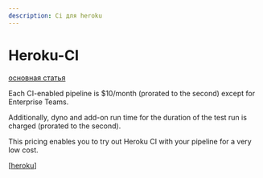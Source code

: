 ```yaml
---
description: Ci для heroku
---
```

# Heroku-CI

[основная статья](https://devcenter.heroku.com/articles/heroku-ci)

Each CI-enabled pipeline is $10/month (prorated to the second) except for Enterprise Teams.

Additionally, dyno and add-on run time for the duration of the test run is charged (prorated to the second).

This pricing enables you to try out Heroku CI with your pipeline for a very low cost.

[[heroku]]

[//begin]: # "Autogenerated link references for markdown compatibility"
[heroku]: ../lists/heroku "Heroku основная статья"
[//end]: # "Autogenerated link references"